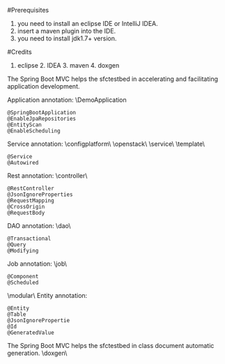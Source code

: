 #Prerequisites

1. you need to install an eclipse IDE or IntelliJ IDEA. 
2. insert a maven plugin into the IDE. 
3. you need to install jdk1.7+ version. 

#Credits

1. eclipse 2. IDEA 3. maven 4. doxgen

The Spring Boot MVC helps the sfctestbed in accelerating and facilitating application development. 

Application annotation:
\DemoApplication

	@SpringBootApplication
	@EnableJpaRepositories
	@EntityScan
	@EnableScheduling

Service annotation:
\configplatform\ 
\openstack\ 
\service\ 
\template\ 
	
	@Service
	@Autowired

Rest annotation:
\controller\ 

	@RestController
	@JsonIgnoreProperties
	@RequestMapping
	@CrossOrigin
	@RequestBody

DAO annotation:
\dao\ 
	
	@Transactional
	@Query
	@Modifying

Job annotation:
\job\ 

	@Component
	@Scheduled

\modular\ Entity annotation:

	@Entity
	@Table
	@JsonIgnorePropertie
	@Id
	@GeneratedValue

The Spring Boot MVC helps the sfctestbed in class document automatic generation. 
\doxgen\